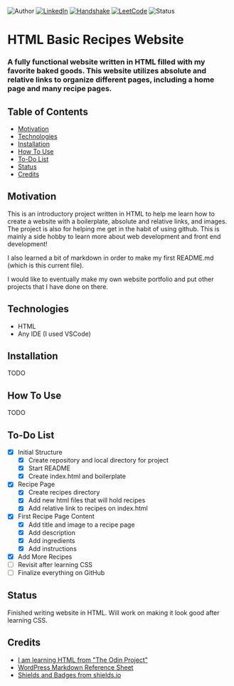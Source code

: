 <!-- Shields from shields.io -->
![Author][author-shield]
[![LinkedIn][linkedin-shield]][linkedin-url] [![Handshake][handshake-shield]][handshake-url] [![LeetCode][leetcode-shield]][leetcode-url] ![Status][status-shield]

# HTML Basic Recipes Website

### A fully functional website written in HTML filled with my favorite baked goods. This website utilizes absolute and relative links to organize different pages, including a home page and many recipe pages.

## Table of Contents
* [Motivation](#motivation)
* [Technologies](#technologies)
* [Installation](#installation)
* [How To Use](#how-to-use)
* [To-Do List](#to-do-list)
* [Status](#status)
* [Credits](#credits)

## Motivation

This is an introductory project written in HTML to help me learn how to create a website with a boilerplate, absolute and relative links, and images. The project is also for helping me get in the habit of using github. This is mainly a side hobby to learn more about web development and front end development!

I also learned a bit of markdown in order to make my first README.md (which is this current file).

I would like to eventually make my own website portfolio and put other projects that I have done on there.

## Technologies
* HTML
* Any IDE (I used VSCode)

## Installation
TODO

## How To Use
TODO

## To-Do List
- [X] Initial Structure
    - [X] Create repository and local directory for project
    - [X] Start README
    - [X] Create index.html and boilerplate
- [X] Recipe Page
    - [X] Create recipes directory
    - [X] Add new html files that will hold recipes
    - [X] Add relative link to recipes on index.html
- [X] First Recipe Page Content
    - [X] Add title and image to a recipe page
    - [X] Add description
    - [X] Add ingredients
    - [X] Add instructions
- [X] Add More Recipes
- [ ] Revisit after learning CSS
- [ ] Finalize everything on GitHub

## Status
Finished writing website in HTML. Will work on making it look good after learning CSS.

## Credits
* [I am learning HTML from "The Odin Project"](https://www.theodinproject.com/)
* [WordPress Markdown Reference Sheet](https://wordpress.com/support/markdown-quick-reference/)
* [Shields and Badges from shields.io](shields.io)

<!-- Links & Images -->
[author-shield]: https://img.shields.io/badge/Author-Khiem_Dam-555?style=for-the-badge&color=999
[linkedin-shield]: https://img.shields.io/badge/LinkedIn-555?style=for-the-badge&logo=linkedIn
[linkedin-url]: https://www.linkedin.com/in/khiemd/
[handshake-shield]: https://img.shields.io/badge/Handshake-555?style=for-the-badge&logo=handshake&logoColor=white
[handshake-url]: https://app.joinhandshake.com/stu/users/31441591
[leetcode-shield]: https://img.shields.io/badge/LeetCode-555?style=for-the-badge&logo=leetcode&logoColor=white
[leetcode-url]: https://leetcode.com/khiemdam/
[status-shield]: https://img.shields.io/badge/status-WIP-555?style=for-the-badge&color=FFA500